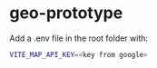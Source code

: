 # geo-prototype

Add a .env file in the root folder with:

```sh
VITE_MAP_API_KEY=<key from google>
```
